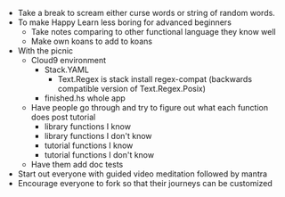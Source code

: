 * Take a break to scream either curse words or string of random words.
* To make Happy Learn less boring for advanced beginners
  * Take notes comparing to other functional language they know well
  * Make own koans to add to koans
* With the picnic
  * Cloud9 environment
    * Stack.YAML
      * Text.Regex is stack install regex-compat (backwards compatible version of Text.Regex.Posix)
    * finished.hs whole app 
  * Have people go through and try to figure out what each function does post tutorial
    * library functions I know
    * library functions I don't know
    * tutorial functions I know
    * tutorial functions I don't know
  * Have them add doc tests
* Start out everyone with guided video meditation followed by mantra
* Encourage everyone to fork so that their journeys can be customized

